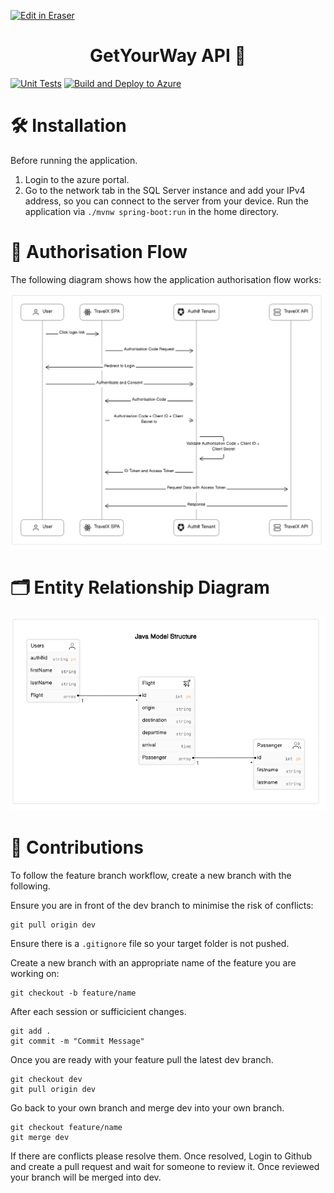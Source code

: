 <p><a target="_blank" href="https://app.eraser.io/workspace/FZOdoDP7gyF1Ceo5SjWs" id="edit-in-eraser-github-link"><img alt="Edit in Eraser" src="https://firebasestorage.googleapis.com/v0/b/second-petal-295822.appspot.com/o/images%2Fgithub%2FOpen%20in%20Eraser.svg?alt=media&amp;token=968381c8-a7e7-472a-8ed6-4a6626da5501"></a></p>

<div align="center">
<h1> GetYourWay API 🛬 </h1>
</div>

[![Unit Tests](https://github.com/nishan9/TravelX-API/actions/workflows/unit_tests.yml/badge.svg)](https://github.com/nishan9/TravelX-API/actions/workflows/unit_tests.yml) [![Build and Deploy to Azure ](https://github.com/nishan9/TravelX-API/actions/workflows/deploy_to_azure.yml/badge.svg)](https://github.com/nishan9/TravelX-API/actions/workflows/deploy_to_azure.yml)

# 🛠️ Installation
Before running the application. 

1. Login to the azure portal. 
2. Go to the network tab in the SQL Server instance and add your IPv4 address, so you can connect to the server from your device. 
Run the application via `./mvnw spring-boot:run` in the home directory.

# 🔐 Authorisation Flow
The following diagram shows how the application authorisation flow works:

![Authorisation Flow](/.eraser/FZOdoDP7gyF1Ceo5SjWs___U6y9emfrl8eHDv3I72P3GpFUUJa2___---figure---oBjVNl6M2yDtFaNPqBlnO---figure---vhnfp7DaSoydBvnDKtHlhg.png "Authorisation Flow")


# 🗂️ Entity Relationship Diagram


![ERD](/.eraser/FZOdoDP7gyF1Ceo5SjWs___U6y9emfrl8eHDv3I72P3GpFUUJa2___---figure---_YqrANLAr1CktGtRRJqcj---figure---RrGZRELgTlsSRVsgyxw5mw.png "ERD")

# 🤝 Contributions
To follow the feature branch workflow, create a new branch with the following.

Ensure you are in front of the dev branch to minimise the risk of conflicts: 

```
git pull origin dev
```
Ensure there is a `.gitignore` file so your target folder is not pushed. 

Create a new branch with an appropriate name of the feature you are working on:

```
git checkout -b feature/name
```

After each session or sufficicient changes. 

```
git add .
git commit -m "Commit Message"
```

Once you are ready with your feature pull the latest dev branch. 
```
git checkout dev
git pull origin dev
```
Go back to your own branch and merge dev into your own branch. 

```
git checkout feature/name
git merge dev
```

If there are conflicts please resolve them. 
Once resolved, Login to Github and create a pull request and wait for someone to review it. Once reviewed your branch will be merged into dev.


<!--- Eraser file: https://app.eraser.io/workspace/FZOdoDP7gyF1Ceo5SjWs --->
